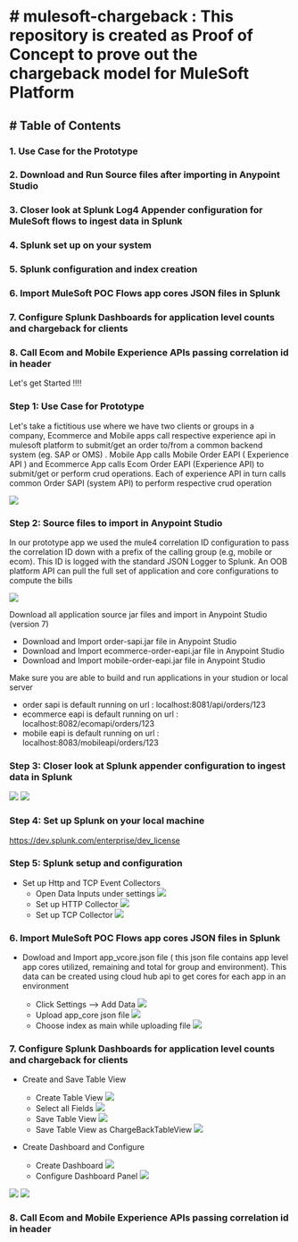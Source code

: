 # # mulesoft-chargeback : This repository is created as Proof of Concept to prove out the chargeback model for MuleSoft Platform 
## # Table of Contents 
###   1. Use Case for the Prototype
###   2. Download and Run Source files after importing in Anypoint Studio
###   3. Closer look at Splunk Log4 Appender configuration for MuleSoft flows to ingest data in Splunk
###   4. Splunk set up on your system 
###   5. Splunk configuration and index creation
###   6. Import MuleSoft POC Flows app cores JSON files in Splunk
###   7. Configure Splunk Dashboards for application level counts and chargeback for clients
###   8. Call Ecom and Mobile Experience APIs passing correlation id in header
  
  Let's get Started !!!!

### Step 1: Use Case for Prototype 
  Let's take a fictitious use where we have two clients or groups in a company, Ecommerce and Mobile apps call respective experience api in mulesoft platform to submit/get an order to/from a common backend system (eg. SAP or OMS) . Mobile App calls Mobile Order EAPI ( Experience API ) and Ecommerce App calls Ecom Order EAPI (Experience API) to submit/get or perform crud operations. Each of experience API in turn calls common Order SAPI (system API) to perform respective crud operation 

![](https://github.com/mulesoft-consulting/mulesoft-chargeback/blob/main/UseCase.png)


### Step 2: Source files to import in Anypoint Studio 

In our prototype app we used the mule4 correlation ID configuration to pass the correlation ID down with a prefix of the calling group (e.g, mobile or ecom). This ID is logged with the standard JSON Logger to Splunk. An OOB platform API can pull the full set of application and core configurations to compute the bills

![](https://github.com/mulesoft-consulting/mulesoft-chargeback/blob/main/APILayers.png)

Download all application source jar files and import in Anypoint Studio (version 7) 
- Download and Import order-sapi.jar file in Anypoint Studio 
- Download and Import ecommerce-order-eapi.jar file in Anypoint Studio
- Download and Import mobile-order-eapi.jar file in Anypoint Studio

Make sure you are able to build and run applications in your studion or local server 
- order sapi is default running on url : localhost:8081/api/orders/123
- ecommerce eapi is default running on url : localhost:8082/ecomapi/orders/123
- mobile eapi is default running on url :  localhost:8083/mobileapi/orders/123

### Step 3: Closer look at Splunk appender configuration to ingest data in Splunk

![](https://github.com/mulesoft-consulting/mulesoft-chargeback/blob/main/log4jappender.png)
![](https://github.com/mulesoft-consulting/mulesoft-chargeback/blob/main/config.png)


### Step 4: Set up Splunk on your local machine 

https://dev.splunk.com/enterprise/dev_license


### Step 5: Splunk setup and configuration 

-  Set up Http and TCP Event Collectors 
   - Open Data Inputs under settings
![](https://github.com/mulesoft-consulting/mulesoft-chargeback/blob/main/DataInputs.png)
   - Set up HTTP Collector
![](https://github.com/mulesoft-consulting/mulesoft-chargeback/blob/main/HttpCollector.png)
   - Set up TCP Collector
![](https://github.com/mulesoft-consulting/mulesoft-chargeback/blob/main/TCPCollector.png)

###   6. Import MuleSoft POC Flows app cores JSON files in Splunk
- Dowload and Import app_vcore.json file ( this json file contains app level app cores utilized, remaining and total for group and environment). This data can be created using cloud hub api to get cores for each app in an environment 

  - Click Settings --> Add Data
![](https://github.com/mulesoft-consulting/mulesoft-chargeback/blob/SettingsAddData.png)
   - Upload app_core json file 
![](https://github.com/mulesoft-consulting/mulesoft-chargeback/blob/main/upload.png)
   - Choose index as main while uploading file 
![](https://github.com/mulesoft-consulting/mulesoft-chargeback/blob/main/mainindexforupload.png)

###   7. Configure Splunk Dashboards for application level counts and chargeback for clients

- Create and Save Table View 
  - Create Table View
![](https://github.com/mulesoft-consulting/mulesoft-chargeback/blob/CreateTableView.png)
   - Select all Fields
![](https://github.com/mulesoft-consulting/mulesoft-chargeback/blob/main/TableViewFields.png)
   - Save Table View 
![](https://github.com/mulesoft-consulting/mulesoft-chargeback/blob/main/SaveTableView.png)
  - Save Table View as ChargeBackTableView
![](https://github.com/mulesoft-consulting/mulesoft-chargeback/blob/main/SaveTableViewAsChargeBackTableView.png)

- Create Dashboard and Configure
  - Create Dashboard
![](https://github.com/mulesoft-consulting/mulesoft-chargeback/blob/main/CreateNewDashboard.png)
   - Configure Dashboard Panel
![](https://github.com/mulesoft-consulting/mulesoft-chargeback/blob/main/CopyChargeBackDemoDashboardxml.png)

![](https://github.com/mulesoft-consulting/mulesoft-chargeback/blob/main/Dashboard.png)
![](https://github.com/mulesoft-consulting/mulesoft-chargeback/blob/main/Cores.png)

###   8. Call Ecom and Mobile Experience APIs passing correlation id in header

